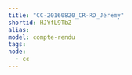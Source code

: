 ```yaml
---
title: "CC-20160820_CR-RD_Jérémy"
shortid: HJYfL9TbZ
alias:
model: compte-rendu
tags:
node: 
  - cc
---
```

